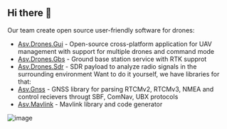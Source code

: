 ## Hi there 👋

Our team create open source user-friendly software for drones:
 - [Asv.Drones.Gui](https://github.com/asv-soft/asv-drones) - Open-source cross-platform application for UAV management with support for multiple drones and command mode
 - [Asv.Drones.Gbs](https://github.com/asv-soft/asv-drones-gbs) - Ground base station service with RTK supprot
 - [Asv.Drones.Sdr](https://github.com/asv-soft/asv-drones-sdr) - SDR payload to analyze radio signals in the surrounding environment
Want to do it yourself, we have libraries for that: 
 - [Asv.Gnss](https://github.com/asv-soft/asv-gnss) - GNSS library for parsing RTCMv2, RTCMv3, NMEA and control recievers througt SBF, ComNav, UBX protocols
 - [Asv.Mavlink](https://github.com/asv-soft/asv-mavlink) - Mavlink library and code generator

![image](https://github.com/asv-soft/.github/assets/1770739/d3a2d2a0-134d-486f-960d-f2759e52d70d)


<!--

**Here are some ideas to get you started:**

🙋‍♀️ A short introduction - what is your organization all about?
🌈 Contribution guidelines - how can the community get involved?
👩‍💻 Useful resources - where can the community find your docs? Is there anything else the community should know?
🍿 Fun facts - what does your team eat for breakfast?
🧙 Remember, you can do mighty things with the power of [Markdown](https://docs.github.com/github/writing-on-github/getting-started-with-writing-and-formatting-on-github/basic-writing-and-formatting-syntax)
-->
